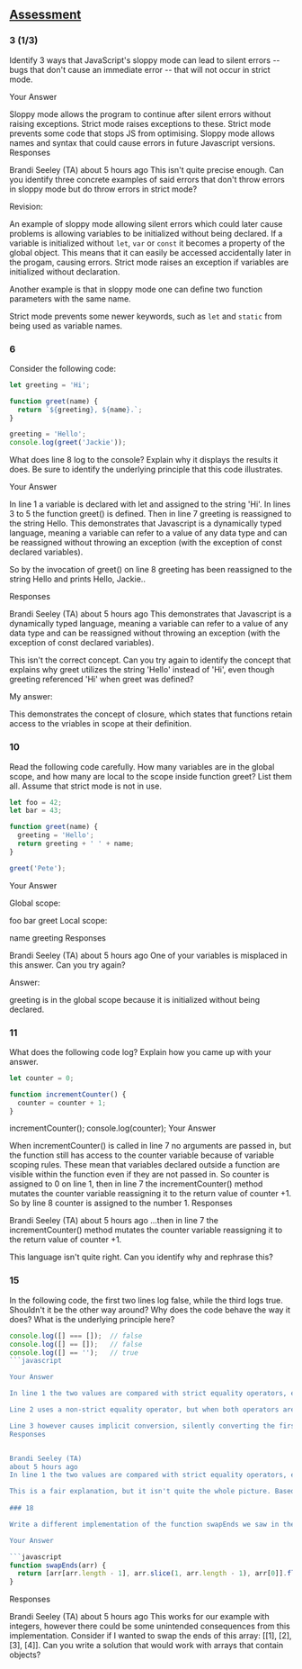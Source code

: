 ## [Assessment](https://launchschool.com/exams/d94f5e76#qna)

### 3 (1/3)

Identify 3 ways that JavaScript's sloppy mode can lead to silent errors -- bugs that don't cause an immediate error -- that will not occur in strict mode.

Your Answer

Sloppy mode allows the program to continue after silent errors without raising exceptions. Strict mode raises exceptions to these.
Strict mode prevents some code that stops JS from optimising.
Sloppy mode allows names and syntax that could cause errors in future Javascript versions.
Responses


Brandi Seeley (TA)
about 5 hours ago
This isn't quite precise enough. Can you identify three concrete examples of said errors that don't throw errors in sloppy mode but do throw errors in strict mode?


Revision:

An example of sloppy mode allowing silent errors which could later cause problems is allowing variables to be initialized without being declared. If a variable is initialized without `let`, `var` or `const` it becomes a property of the global object. This means that it can easily be accessed accidentally later in the progam, causing errors. Strict mode raises an exception if variables are initialized without declaration.

Another example is that in sloppy mode one can define two function parameters with the same name.

Strict mode prevents some newer keywords, such as `let` and `static` from being used as variable names.

### 6

Consider the following code:

```javascript
let greeting = 'Hi';

function greet(name) {
  return `${greeting}, ${name}.`;
}

greeting = 'Hello';
console.log(greet('Jackie'));
```

What does line 8 log to the console? Explain why it displays the results it does. Be sure to identify the underlying principle that this code illustrates.

Your Answer

In line 1 a variable is declared with let and assigned to the string 'Hi'. In lines 3 to 5 the function greet() is defined. Then in line 7 greeting is reassigned to the string Hello. This demonstrates that Javascript is a dynamically typed language, meaning a variable can refer to a value of any data type and can be reassigned without throwing an exception (with the exception of const declared variables).

So by the invocation of greet() on line 8 greeting has been reassigned to the string Hello and prints Hello, Jackie..

Responses


Brandi Seeley (TA)
about 5 hours ago
This demonstrates that Javascript is a dynamically typed language, meaning a variable can refer to a value of any data type and can be reassigned without throwing an exception (with the exception of const declared variables).

This isn't the correct concept. Can you try again to identify the concept that explains why greet utilizes the string 'Hello' instead of 'Hi', even though greeting referenced 'Hi' when greet was defined?

My answer:

This demonstrates the concept of closure, which states that functions retain access to the vriables in scope at their definition.

### 10

Read the following code carefully. How many variables are in the global scope, and how many are local to the scope inside function greet? List them all. Assume that strict mode is not in use.

```javascript
let foo = 42;
let bar = 43;

function greet(name) {
  greeting = 'Hello';
  return greeting + ' ' + name;
}

greet('Pete');
```

Your Answer

Global scope:

foo
bar
greet
Local scope:

name
greeting
Responses


Brandi Seeley (TA)
about 5 hours ago
One of your variables is misplaced in this answer. Can you try again?

Answer:

greeting is in the global scope because it is initialized without being declared.

### 11

What does the following code log? Explain how you came up with your answer.

```javascript
let counter = 0;

function incrementCounter() {
  counter = counter + 1;
}
```

incrementCounter();
console.log(counter);
Your Answer

When incrementCounter() is called in line 7 no arguments are passed in, but the function still has access to the counter variable because of variable scoping rules. These mean that variables declared outside a function are visible within the function even if they are not passed in. So counter is assigned to 0 on line 1, then in line 7 the incrementCounter() method mutates the counter variable reassigning it to the return value of counter +1. So by line 8 counter is assigned to the number 1.
Responses


Brandi Seeley (TA)
about 5 hours ago
...then in line 7 the incrementCounter() method mutates the counter variable reassigning it to the return value of counter +1.

This language isn't quite right. Can you identify why and rephrase this?


### 15

In the following code, the first two lines log false, while the third logs true. Shouldn't it be the other way around? Why does the code behave the way it does? What is the underlying principle here?

```javascript
console.log([] === []);  // false
console.log([] == []);   // false
console.log([] == '');   // true
```javascript

Your Answer

In line 1 the two values are compared with strict equality operators, essentially asking whether the two operands are the same objects. They are not because compound objects like arrays are unique and each saved in different places in memory regardless of whether they contain the same values.

Line 2 uses a non-strict equality operator, but when both operators are of the same type they behave the same as strict-equality operators.

Line 3 however causes implicit conversion, silently converting the first operand into an empty string. This is why it evaluates to true.
Responses


Brandi Seeley (TA)
about 5 hours ago
In line 1 the two values are compared with strict equality operators, essentially asking whether the two operands are the same objects. They are not because compound objects like arrays are unique and each saved in different places in memory regardless of whether they contain the same values.

This is a fair explanation, but it isn't quite the whole picture. Based on this, I would expect something like 1 === 1 to give us false. Can you elaborate on why we get false for line 1?
  
### 18

Write a different implementation of the function swapEnds we saw in the previous question. The new implementation should not mutate the array passed to it as an argument.

Your Answer

```javascript
function swapEnds(arr) {
  return [arr[arr.length - 1], arr.slice(1, arr.length - 1), arr[0]].flat();
}
```

Responses


Brandi Seeley (TA)
about 5 hours ago
This works for our example with integers, however there could be some unintended consequences from this implementation. Consider if I wanted to swap the ends of this array: [[1], [2], [3], [4]]. Can you write a solution that would work with arrays that contain objects?

